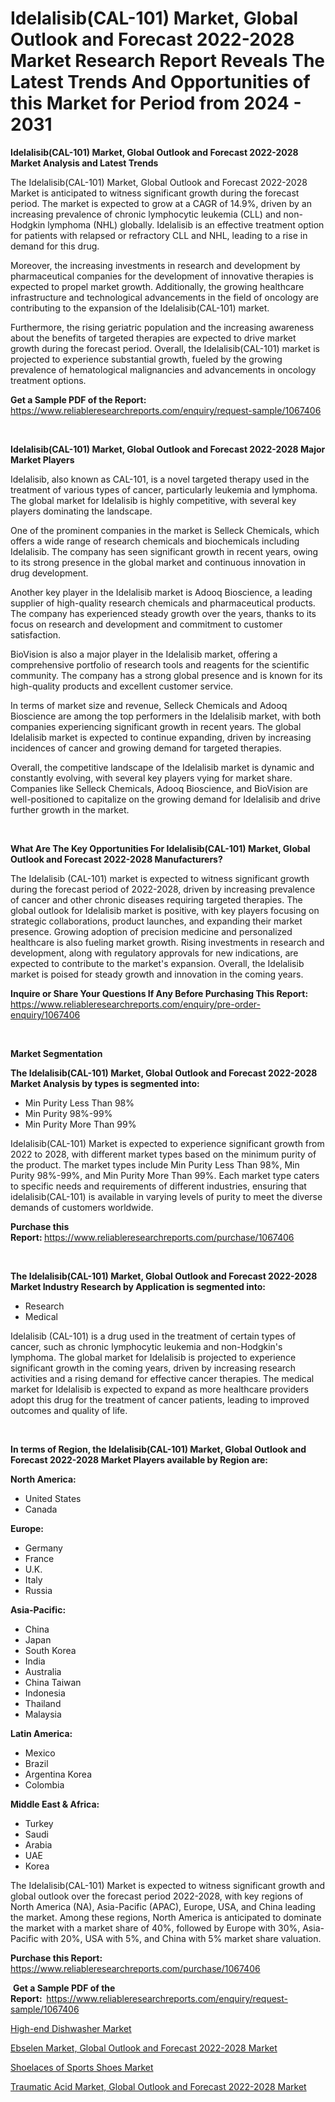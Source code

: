<p><h1>Idelalisib(CAL-101) Market, Global Outlook and Forecast 2022-2028 Market Research Report Reveals The Latest Trends And Opportunities of this Market for Period from 2024 - 2031</h1></p><p><strong>Idelalisib(CAL-101) Market, Global Outlook and Forecast 2022-2028 Market Analysis and Latest Trends</strong></p>
<p><p>The Idelalisib(CAL-101) Market, Global Outlook and Forecast 2022-2028 Market is anticipated to witness significant growth during the forecast period. The market is expected to grow at a CAGR of 14.9%, driven by an increasing prevalence of chronic lymphocytic leukemia (CLL) and non-Hodgkin lymphoma (NHL) globally. Idelalisib is an effective treatment option for patients with relapsed or refractory CLL and NHL, leading to a rise in demand for this drug.</p><p>Moreover, the increasing investments in research and development by pharmaceutical companies for the development of innovative therapies is expected to propel market growth. Additionally, the growing healthcare infrastructure and technological advancements in the field of oncology are contributing to the expansion of the Idelalisib(CAL-101) market.</p><p>Furthermore, the rising geriatric population and the increasing awareness about the benefits of targeted therapies are expected to drive market growth during the forecast period. Overall, the Idelalisib(CAL-101) market is projected to experience substantial growth, fueled by the growing prevalence of hematological malignancies and advancements in oncology treatment options.</p></p>
<p><strong>Get a Sample PDF of the Report:&nbsp;</strong> <a href="https://www.reliableresearchreports.com/enquiry/request-sample/1067406">https://www.reliableresearchreports.com/enquiry/request-sample/1067406</a></p>
<p>&nbsp;</p>
<p><strong>Idelalisib(CAL-101) Market, Global Outlook and Forecast 2022-2028 Major Market Players</strong></p>
<p><p>Idelalisib, also known as CAL-101, is a novel targeted therapy used in the treatment of various types of cancer, particularly leukemia and lymphoma. The global market for Idelalisib is highly competitive, with several key players dominating the landscape.</p><p>One of the prominent companies in the market is Selleck Chemicals, which offers a wide range of research chemicals and biochemicals including Idelalisib. The company has seen significant growth in recent years, owing to its strong presence in the global market and continuous innovation in drug development.</p><p>Another key player in the Idelalisib market is Adooq Bioscience, a leading supplier of high-quality research chemicals and pharmaceutical products. The company has experienced steady growth over the years, thanks to its focus on research and development and commitment to customer satisfaction.</p><p>BioVision is also a major player in the Idelalisib market, offering a comprehensive portfolio of research tools and reagents for the scientific community. The company has a strong global presence and is known for its high-quality products and excellent customer service.</p><p>In terms of market size and revenue, Selleck Chemicals and Adooq Bioscience are among the top performers in the Idelalisib market, with both companies experiencing significant growth in recent years. The global Idelalisib market is expected to continue expanding, driven by increasing incidences of cancer and growing demand for targeted therapies.</p><p>Overall, the competitive landscape of the Idelalisib market is dynamic and constantly evolving, with several key players vying for market share. Companies like Selleck Chemicals, Adooq Bioscience, and BioVision are well-positioned to capitalize on the growing demand for Idelalisib and drive further growth in the market.</p></p>
<p>&nbsp;</p>
<p><strong>What Are The Key Opportunities For Idelalisib(CAL-101) Market, Global Outlook and Forecast 2022-2028 Manufacturers?</strong></p>
<p><p>The Idelalisib (CAL-101) market is expected to witness significant growth during the forecast period of 2022-2028, driven by increasing prevalence of cancer and other chronic diseases requiring targeted therapies. The global outlook for Idelalisib market is positive, with key players focusing on strategic collaborations, product launches, and expanding their market presence. Growing adoption of precision medicine and personalized healthcare is also fueling market growth. Rising investments in research and development, along with regulatory approvals for new indications, are expected to contribute to the market's expansion. Overall, the Idelalisib market is poised for steady growth and innovation in the coming years.</p></p>
<p><strong>Inquire or Share Your Questions If Any Before Purchasing This Report:</strong> <a href="https://www.reliableresearchreports.com/enquiry/pre-order-enquiry/1067406">https://www.reliableresearchreports.com/enquiry/pre-order-enquiry/1067406</a></p>
<p>&nbsp;</p>
<p><strong>Market Segmentation</strong></p>
<p><strong>The Idelalisib(CAL-101) Market, Global Outlook and Forecast 2022-2028 Market Analysis by types is segmented into:</strong></p>
<p><ul><li>Min Purity Less Than 98%</li><li>Min Purity 98%-99%</li><li>Min Purity More Than 99%</li></ul></p>
<p><p>Idelalisib(CAL-101) Market is expected to experience significant growth from 2022 to 2028, with different market types based on the minimum purity of the product. The market types include Min Purity Less Than 98%, Min Purity 98%-99%, and Min Purity More Than 99%. Each market type caters to specific needs and requirements of different industries, ensuring that idelalisib(CAL-101) is available in varying levels of purity to meet the diverse demands of customers worldwide.</p></p>
<p><strong>Purchase this Report:&nbsp;</strong><a href="https://www.reliableresearchreports.com/purchase/1067406">https://www.reliableresearchreports.com/purchase/1067406</a></p>
<p>&nbsp;</p>
<p><strong>The Idelalisib(CAL-101) Market, Global Outlook and Forecast 2022-2028 Market Industry Research by Application is segmented into:</strong></p>
<p><ul><li>Research</li><li>Medical</li></ul></p>
<p><p>Idelalisib (CAL-101) is a drug used in the treatment of certain types of cancer, such as chronic lymphocytic leukemia and non-Hodgkin's lymphoma. The global market for Idelalisib is projected to experience significant growth in the coming years, driven by increasing research activities and a rising demand for effective cancer therapies. The medical market for Idelalisib is expected to expand as more healthcare providers adopt this drug for the treatment of cancer patients, leading to improved outcomes and quality of life.</p></p>
<p>&nbsp;</p>
<p><strong>In terms of Region, the Idelalisib(CAL-101) Market, Global Outlook and Forecast 2022-2028 Market Players available by Region are:</strong></p>
<p>
    <p> <strong> North America: </strong>
        <ul>
            <li>United States</li>
            <li>Canada</li>
        </ul>
        </p> 
    <p> <strong> Europe: </strong>
        <ul>
            <li>Germany</li>
            <li>France</li>
            <li>U.K.</li>
            <li>Italy</li>
            <li>Russia</li>
        </ul>
        </p> 
    <p> <strong> Asia-Pacific: </strong>
        <ul>
            <li>China</li>
            <li>Japan</li>
            <li>South Korea</li>
            <li>India</li>
            <li>Australia</li>
            <li>China Taiwan</li>
            <li>Indonesia</li>
            <li>Thailand</li>
            <li>Malaysia</li>
        </ul>
        </p> 
    <p> <strong> Latin America: </strong>
        <ul>
            <li>Mexico</li>
            <li>Brazil</li>
            <li>Argentina Korea</li>
            <li>Colombia</li>
        </ul>
        </p> 
    <p> <strong> Middle East & Africa: </strong>
        <ul>
            <li>Turkey</li>
            <li>Saudi</li>
            <li>Arabia</li>
            <li>UAE</li>
            <li>Korea</li>
        </ul>
    </p>
    </p>
<p><p>The Idelalisib(CAL-101) Market is expected to witness significant growth and global outlook over the forecast period 2022-2028, with key regions of North America (NA), Asia-Pacific (APAC), Europe, USA, and China leading the market. Among these regions, North America is anticipated to dominate the market with a market share of 40%, followed by Europe with 30%, Asia-Pacific with 20%, USA with 5%, and China with 5% market share valuation.</p></p>
<p><strong>Purchase this Report: </strong><a href="https://www.reliableresearchreports.com/purchase/1067406">https://www.reliableresearchreports.com/purchase/1067406</a></p>
<p>&nbsp;<strong>Get a Sample PDF of the Report:&nbsp;&nbsp;</strong><a href="https://www.reliableresearchreports.com/enquiry/request-sample/1067406">https://www.reliableresearchreports.com/enquiry/request-sample/1067406</a></p>
<p><strong></strong></p>
<p><p><a href="https://issuu.com/reportprime-2/docs/high-end-dishwasher-market-size-2030.pptx">High-end Dishwasher Market</a></p><p><a href="https://github.com/singletonthaxterkelliehr2df/Market-Research-Report-List-1/blob/main/ebselen-market-global-outlook-and-forecast-2022-2028-market.md">Ebselen Market, Global Outlook and Forecast 2022-2028 Market</a></p><p><a href="https://issuu.com/reportprime-2/docs/shoelaces-of-sports-shoes-market-size-2030.pptx">Shoelaces of Sports Shoes Market</a></p><p><a href="https://github.com/kufem1/Market-Research-Report-List-1/blob/main/traumatic-acid-market-global-outlook-and-forecast-2022-2028-market.md">Traumatic Acid Market, Global Outlook and Forecast 2022-2028 Market</a></p></p>